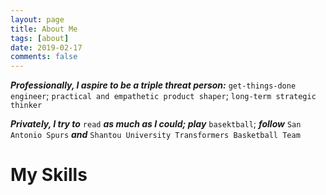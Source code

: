```yaml
---	
layout: page
title: About Me	
tags: [about]	
date: 2019-02-17	
comments: false	
---
```

    
***Professionally, I aspire to be a triple threat person:*** `get-things-done engineer`; `practical and empathetic product shaper`; `long-term strategic thinker`

***Privately, I try to*** `read` ***as much as I could; play*** `basektball`; ***follow*** `San Antonio Spurs` ***and*** `Shantou University Transformers Basketball Team`

<div class="container">
    <div class="row">
        <div class="col-lg-12 text-center" id="i18_skills">
            <div class="navy-line"></div>
            <h1><span data-i18n="skills.my_skills">My Skills</span></h1>
        </div>
    </div>
    <div class="row features-block">
        <div class="wow zoomIn col-lg-6 col-lg-offset-3">
            <canvas id="{{ site.data.skills.id }}" height="500" width="500"></canvas>
        </div>
        <div class="col-lg-1"></div>
        <script>
        var ctx = document.getElementById("{{ site.data.skills.id }}");
        var data = {
            labels: "{{ site.data.skills.aspects }}".split(","),
            datasets: [{
                label: "{{ site.data.skills.label }}",
                backgroundColor: "rgba(179,181,198,0.2)",
                borderColor: "#3385FF",
                pointBackgroundColor: "#3385FF",
                pointBorderColor: "#fff",
                pointHoverBackgroundColor: "#3385FF",
                pointHoverBorderColor: "#3385FF",
                data: [{{ site.data.skills.percentage }}]
                }]
        };
        var myRadarChart = new Chart(ctx, {
            type: 'radar',
            data: data,
            options: {
                scale: {
                    responsive: true,
                    ticks: {min: 0, max: 100},
                    lineArc: false,
                    pointLabels: {fontSize: 14},
                },
                legend: {display: false},
            }
        });
        </script>
    </div>
</div>
